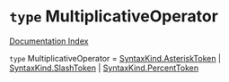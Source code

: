 # `type` MultiplicativeOperator

[Documentation Index](../README.md)

`type` MultiplicativeOperator = [SyntaxKind.AsteriskToken](../private.enum.SyntaxKind/README.md#asterisktoken--42) | [SyntaxKind.SlashToken](../private.enum.SyntaxKind/README.md#slashtoken--44) | [SyntaxKind.PercentToken](../private.enum.SyntaxKind/README.md#percenttoken--45)